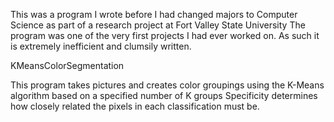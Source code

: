 This was a program I wrote before I had changed majors to Computer Science as part of a research project at Fort Valley State University
The program was one of the very first projects I had ever worked on. As such it is extremely inefficient and clumsily written.

KMeansColorSegmentation

This program takes pictures and creates color groupings using the K-Means algorithm based on a specified number of K groups
Specificity determines how closely related the pixels in each classification must be.
